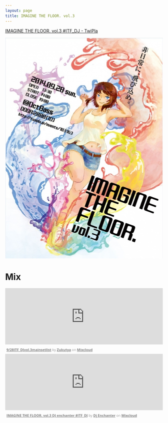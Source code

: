 ```yaml
---
layout: page
title: IMAGINE THE FLOOR. vol.3
---
```


[IMAGINE THE FLOOR. vol.3 #ITF_DJ - TwiPla](http://twipla.jp/events/103363)

![flyer](/images/flyers/vol_3.jpg)

# Mix

<iframe width="100%" height="180" src="https://www.mixcloud.com/widget/iframe/?embed_type=widget_standard&amp;embed_uuid=dac927b5-59e5-4340-b72d-3ae585fc62c8&amp;feed=https%3A%2F%2Fwww.mixcloud.com%2FONI_zukutya%2F929itf_djvol3mainsetlist%2F&amp;hide_cover=1&amp;hide_tracklist=1&amp;replace=0" frameborder="0"></iframe><div style="clear: both; height: 3px; width: auto;"></div><p style="display: block; font-size: 11px; font-family: 'Open Sans', Helvetica, Arial, sans-serif; margin: 0px; padding: 3px 4px; color: rgb(153, 153, 153); width: auto;"><a href="https://www.mixcloud.com/ONI_zukutya/929itf_djvol3mainsetlist/?utm_source=widget&amp;utm_medium=web&amp;utm_campaign=base_links&amp;utm_term=resource_link" target="_blank" style="color:#808080; font-weight:bold;">9/28ITF_DJvol.3mainsetlist</a><span> by </span><a href="https://www.mixcloud.com/ONI_zukutya/?utm_source=widget&amp;utm_medium=web&amp;utm_campaign=base_links&amp;utm_term=profile_link" target="_blank" style="color:#808080; font-weight:bold;">Zukutya</a><span> on </span><a href="https://www.mixcloud.com/?utm_source=widget&amp;utm_medium=web&amp;utm_campaign=base_links&amp;utm_term=homepage_link" target="_blank" style="color:#808080; font-weight:bold;"> Mixcloud</a></p><div style="clear: both; height: 3px; width: auto;"></div>

<iframe width="100%" height="180" src="https://www.mixcloud.com/widget/iframe/?embed_type=widget_standard&amp;embed_uuid=269437bc-a82c-4981-95a2-266e3cb7e815&amp;feed=https%3A%2F%2Fwww.mixcloud.com%2FDJenchanter%2Fimagine-the-floor-vol3-dj-enchanter-itf_dj%2F&amp;hide_cover=1&amp;hide_tracklist=1&amp;replace=0" frameborder="0"></iframe><div style="clear: both; height: 3px; width: auto;"></div><p style="display: block; font-size: 11px; font-family: 'Open Sans', Helvetica, Arial, sans-serif; margin: 0px; padding: 3px 4px; color: rgb(153, 153, 153); width: auto;"><a href="https://www.mixcloud.com/DJenchanter/imagine-the-floor-vol3-dj-enchanter-itf_dj/?utm_source=widget&amp;utm_medium=web&amp;utm_campaign=base_links&amp;utm_term=resource_link" target="_blank" style="color:#808080; font-weight:bold;">IMAGINE THE FLOOR. vol.3 DJ enchanter #ITF_DJ</a><span> by </span><a href="https://www.mixcloud.com/DJenchanter/?utm_source=widget&amp;utm_medium=web&amp;utm_campaign=base_links&amp;utm_term=profile_link" target="_blank" style="color:#808080; font-weight:bold;">Dj Enchanter</a><span> on </span><a href="https://www.mixcloud.com/?utm_source=widget&amp;utm_medium=web&amp;utm_campaign=base_links&amp;utm_term=homepage_link" target="_blank" style="color:#808080; font-weight:bold;"> Mixcloud</a></p><div style="clear: both; height: 3px; width: auto;"></div>

